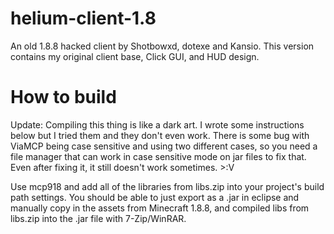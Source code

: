 # helium-client-1.8
An old 1.8.8 hacked client by Shotbowxd, dotexe and Kansio. This version contains my original client base, Click GUI, and HUD design.

# How to build
Update: Compiling this thing is like a dark art. I wrote some instructions below but I tried them and they don't even work. There is some bug with ViaMCP being case sensitive and using two different cases, so you need a file manager that can work in case sensitive mode on jar files to fix that. Even after fixing it, it still doesn't work sometimes. >:V

Use mcp918 and add all of the libraries from libs.zip into your project's build path settings. You should be able to just export as a .jar in eclipse and manually copy in the assets from Minecraft 1.8.8, and compiled libs from libs.zip into the .jar file with 7-Zip/WinRAR.
